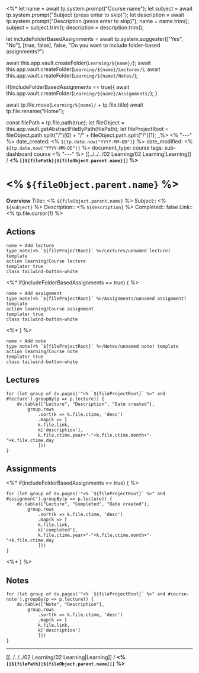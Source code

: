 <%*
let name = await tp.system.prompt("Course name");
let subject = await tp.system.prompt("Subject (press enter to skip)");
let description = await tp.system.prompt("Description (press enter to skip)");
name = name.trim();
subject = subject.trim();
description = description.trim();

let includeFolderBasedAssignments = await tp.system.suggester(["Yes", "No"], [true, false], false, "Do you want to include folder-based assignments?")

await this.app.vault.createFolder(`Learning/${name}/`);
await this.app.vault.createFolder(`Learning/${name}/Lectures/`);
await this.app.vault.createFolder(`Learning/${name}/Notes/`);

if(includeFolderBasedAssignments == true){
	await this.app.vault.createFolder(`Learning/${name}/Assignments/`);
}

await tp.file.move(`Learning/${name}/` + tp.file.title)
await tp.file.rename("Home");

const filePath = tp.file.path(true);
let fileObject = this.app.vault.getAbstractFileByPath(filePath);
let fileProjectRoot = fileObject.path.split("/")[0] + "/" + fileObject.path.split("/")[1];
_%>
<% "---" %>
date_created: <% `${tp.date.now("YYYY-MM-DD")}` %>
date_modified: <% `${tp.date.now("YYYY-MM-DD")}` %>
document_type: course
tags: sub-dashboard course
<% "---" %>
[[../../../02 Learning/02 Learning|Learning]] / **<% `[[${filePath}|${fileObject.parent.name}]]` %>**
# <% `${fileObject.parent.name}` %>
**Overview**
Title:: <% `${fileObject.parent.name}` %>
Subject:: <% `${subject}` %>
Description:: <% `${description}` %>
Completed:: false
Link:: <% tp.file.cursor(1) %>


## Actions
```button
name + Add lecture
type note(<% `${fileProjectRoot}` %>/Lectures/unnamed lecture) template
action learning/Course lecture
templater true
class tailwind-button-white
```
<%* if(includeFolderBasedAssignments == true) { %>
```button
name + Add assignment
type note(<% `${fileProjectRoot}` %>/Assignments/unnamed assignment) template
action learning/Course assignment
templater true
class tailwind-button-white
```
<%* }  %>
```button
name + Add note
type note(<% `${fileProjectRoot}` %>/Notes/unnamed note) template
action learning/Course note
templater true
class tailwind-button-white
```


## Lectures
```dataviewjs
for (let group of dv.pages('"<% `${fileProjectRoot}` %>" and #lecture').groupBy(p => p.lecture)) {
	dv.table(["Lecture", "Description", "Date created"], 
		group.rows 
			.sort(k => k.file.ctime, 'desc')
			.map(k => [
			k.file.link, 
			k['description'],
			k.file.ctime.year+"-"+k.file.ctime.month+"-"+k.file.ctime.day
			]))
}
```


## Assignments
<%* if(includeFolderBasedAssignments == true) { %>
```dataviewjs
for (let group of dv.pages('"<% `${fileProjectRoot}` %>" and #assignment').groupBy(p => p.lecture)) {
	dv.table(["Lecture", "Completed", "Date created"], 
		group.rows 
			.sort(k => k.file.ctime, 'desc')
			.map(k => [
			k.file.link, 
			k['completed'],
			k.file.ctime.year+"-"+k.file.ctime.month+"-"+k.file.ctime.day
			]))
}
```
<%* }  %>

## Notes
```dataviewjs
for (let group of dv.pages('"<% `${fileProjectRoot}` %>" and #course-note').groupBy(p => p.lecture)) {
	dv.table(["Note", "Description"], 
		group.rows 
			.sort(k => k.file.ctime, 'desc')
			.map(k => [
			k.file.link, 
			k['description']
			]))
}
```


---
[[../../../02 Learning/02 Learning|Learning]] / **<% `[[${filePath}|${fileObject.parent.name}]]` %>**